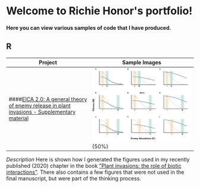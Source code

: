 
# Welcome to Richie Honor's portfolio! 

#### Here you can view various samples of code that I have produced.


## R

Project|Sample Images
---------|----------
####[EICA 2.0: A general theory of enemy release in plant invasions - Supplementary material](richiehonor.github.io/EICA2_SuppMat.html) | ![Image](Figure6bhtmlUpload.png){50%}
*Description*
Here is shown how I generated the figures used in my recently published (2020) chapter in the book ["Plant invasions: the role of biotic interactions"](https://www.cabi.org/cabebooks/ebook/20203555905). There also contains a few figures that were not used in the final manuscript, but were part of the thinking process. 




